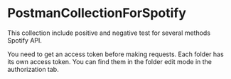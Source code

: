 # PostmanCollectionForSpotify
This collection include positive and negative test for several methods Spotify API.

You need to get an access token before making requests.
Each folder has its own access token.
You can find them in the folder edit mode in the authorization tab.
